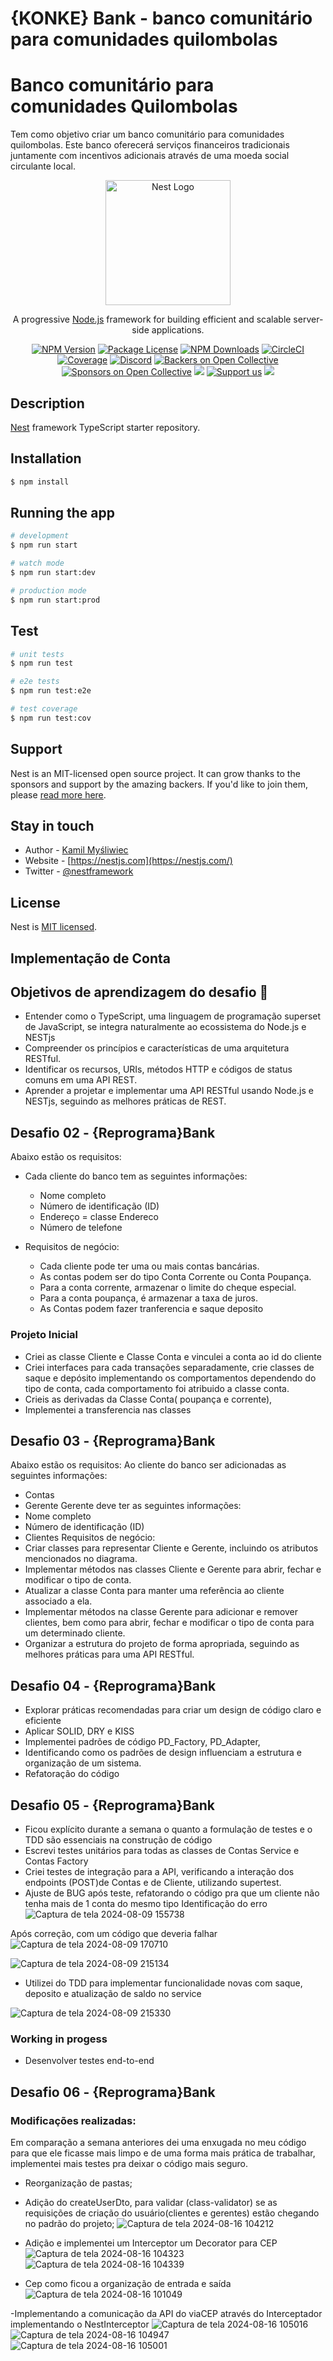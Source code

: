 # {KONKE} Bank - banco comunitário para comunidades quilombolas

# Banco comunitário para comunidades Quilombolas

Tem como objetivo criar um banco comunitário para comunidades quilombolas. Este banco oferecerá serviços financeiros tradicionais juntamente com incentivos adicionais através de uma moeda social circulante local.

<p align="center">
  <a href="http://nestjs.com/" target="blank"><img src="https://nestjs.com/img/logo-small.svg" width="200" alt="Nest Logo" /></a>
</p>

[circleci-image]: https://img.shields.io/circleci/build/github/nestjs/nest/master?token=abc123def456
[circleci-url]: https://circleci.com/gh/nestjs/nest

  <p align="center">A progressive <a href="http://nodejs.org" target="_blank">Node.js</a> framework for building efficient and scalable server-side applications.</p>
    <p align="center">
<a href="https://www.npmjs.com/~nestjscore" target="_blank"><img src="https://img.shields.io/npm/v/@nestjs/core.svg" alt="NPM Version" /></a>
<a href="https://www.npmjs.com/~nestjscore" target="_blank"><img src="https://img.shields.io/npm/l/@nestjs/core.svg" alt="Package License" /></a>
<a href="https://www.npmjs.com/~nestjscore" target="_blank"><img src="https://img.shields.io/npm/dm/@nestjs/common.svg" alt="NPM Downloads" /></a>
<a href="https://circleci.com/gh/nestjs/nest" target="_blank"><img src="https://img.shields.io/circleci/build/github/nestjs/nest/master" alt="CircleCI" /></a>
<a href="https://coveralls.io/github/nestjs/nest?branch=master" target="_blank"><img src="https://coveralls.io/repos/github/nestjs/nest/badge.svg?branch=master#9" alt="Coverage" /></a>
<a href="https://discord.gg/G7Qnnhy" target="_blank"><img src="https://img.shields.io/badge/discord-online-brightgreen.svg" alt="Discord"/></a>
<a href="https://opencollective.com/nest#backer" target="_blank"><img src="https://opencollective.com/nest/backers/badge.svg" alt="Backers on Open Collective" /></a>
<a href="https://opencollective.com/nest#sponsor" target="_blank"><img src="https://opencollective.com/nest/sponsors/badge.svg" alt="Sponsors on Open Collective" /></a>
  <a href="https://paypal.me/kamilmysliwiec" target="_blank"><img src="https://img.shields.io/badge/Donate-PayPal-ff3f59.svg"/></a>
    <a href="https://opencollective.com/nest#sponsor"  target="_blank"><img src="https://img.shields.io/badge/Support%20us-Open%20Collective-41B883.svg" alt="Support us"></a>
  <a href="https://twitter.com/nestframework" target="_blank"><img src="https://img.shields.io/twitter/follow/nestframework.svg?style=social&label=Follow"></a>
</p>
  <!--[![Backers on Open Collective](https://opencollective.com/nest/backers/badge.svg)](https://opencollective.com/nest#backer)
  [![Sponsors on Open Collective](https://opencollective.com/nest/sponsors/badge.svg)](https://opencollective.com/nest#sponsor)-->

## Description

[Nest](https://github.com/nestjs/nest) framework TypeScript starter repository.

## Installation

```bash
$ npm install
```

## Running the app

```bash
# development
$ npm run start

# watch mode
$ npm run start:dev

# production mode
$ npm run start:prod
```

## Test

```bash
# unit tests
$ npm run test

# e2e tests
$ npm run test:e2e

# test coverage
$ npm run test:cov
```

## Support

Nest is an MIT-licensed open source project. It can grow thanks to the sponsors and support by the amazing backers. If you'd like to join them, please [read more here](https://docs.nestjs.com/support).

## Stay in touch

- Author - [Kamil Myśliwiec](https://kamilmysliwiec.com)
- Website - [https://nestjs.com](https://nestjs.com/)
- Twitter - [@nestframework](https://twitter.com/nestframework)

## License

Nest is [MIT licensed](LICENSE).

## Implementação de Conta


## Objetivos de aprendizagem do desafio 🎯
- Entender como o TypeScript, uma linguagem de programação superset de JavaScript, se integra naturalmente ao ecossistema do Node.js e NESTjs
- Compreender os princípios e características de uma arquitetura RESTful.
- Identificar os recursos, URIs, métodos HTTP e códigos de status comuns em uma API REST.
- Aprender a projetar e implementar uma API RESTful usando Node.js e NESTjs, seguindo as melhores práticas de REST.

## Desafio 02 - {Reprograma}Bank
 
Abaixo estão os requisitos:
* Cada cliente do banco tem as seguintes informações:
  - Nome completo
  - Número de identificação (ID)
  - Endereço = classe Endereco
  - Número de telefone

* Requisitos de negócio:
  - Cada cliente pode ter uma ou mais contas bancárias.  
  - As contas podem ser do tipo Conta Corrente ou Conta Poupança.
  - Para a conta corrente, armazenar o limite do cheque especial.
  - Para a conta poupança, é armazenar a taxa de juros.
  - As Contas podem fazer tranferencia e saque deposito 

### Projeto Inicial 
- Criei as classe Cliente e Classe Conta  e vinculei a conta ao id do cliente
- Criei interfaces para cada transações separadamente, crie classes de saque e depósito implementando os comportamentos dependendo do tipo de conta, cada comportamento foi atribuido a classe conta.
- Crieis as derivadas da Classe Conta( poupança e corrente), 
- Implementei a transferencia nas classes

## Desafio 03 - {Reprograma}Bank

Abaixo estão os requisitos:
Ao cliente do banco ser adicionadas as seguintes informações:
- Contas
- Gerente
Gerente deve ter as seguintes informações:
- Nome completo
- Número de identificação (ID)
- Clientes
Requisitos de negócio:
- Criar classes para representar Cliente e Gerente, incluindo os atributos mencionados no diagrama.
- Implementar métodos nas classes Cliente e Gerente para abrir, fechar e modificar o tipo de conta.
- Atualizar a classe Conta para manter uma referência ao cliente associado a ela.
- Implementar métodos na classe Gerente para adicionar e remover clientes, bem como para abrir, fechar e modificar o tipo de conta para um determinado cliente.
- Organizar a estrutura do projeto de forma apropriada, seguindo as melhores práticas para uma API RESTful.

## Desafio 04 - {Reprograma}Bank

- Explorar práticas recomendadas para criar um design de código claro e eficiente
- Aplicar SOLID, DRY e KISS
- Implementei padrões de código PD_Factory, PD_Adapter,
- Identificando como os padrões de design influenciam a estrutura e organização de um sistema.
- Refatoração do código

## Desafio 05 - {Reprograma}Bank

- Ficou explícito durante a semana o quanto a formulação de testes e o TDD são essenciais na construção de código
- Escrevi testes unitários para todas as classes de Contas Service e Contas Factory 
- Criei testes de integração para a API, verificando a interação dos endpoints (POST)de Contas e de Cliente, utilizando supertest.
- Ajuste de BUG após teste, refatorando o código pra que um cliente não tenha mais de 1 conta do mesmo tipo 
Identificação do erro
![Captura de tela 2024-08-09 155738](https://github.com/user-attachments/assets/1718135b-7507-4704-9915-192670e67995)

Após correção, com um código que deveria falhar
![Captura de tela 2024-08-09 170710](https://github.com/user-attachments/assets/f6c67b7e-3978-4523-8caf-d9931c413cd9)

![Captura de tela 2024-08-09 215134](https://github.com/user-attachments/assets/6df8e0c4-b8bd-4164-b8b4-e188de2e9c28)

- Utilizei do TDD para implementar funcionalidade novas com saque, deposito e atualização de saldo no service

![Captura de tela 2024-08-09 215330](https://github.com/user-attachments/assets/63a3c046-760d-48bb-bf5e-ae3415e68c89)

### Working in progess
  - Desenvolver testes end-to-end

## Desafio 06 - {Reprograma}Bank

###  Modificações realizadas:

Em comparação a semana anteriores dei uma enxugada no meu código para que ele ficasse mais limpo e de uma forma mais prática de trabalhar, implementei mais testes pra deixar o código mais seguro.

- Reorganização de pastas;
- Adição do createUserDto, para validar (class-validator) se as requisições de criação do usuário(clientes e gerentes) estão chegando no padrão do projeto;
![Captura de tela 2024-08-16 104212](https://github.com/user-attachments/assets/b8a03b67-33a4-405f-9ad7-a890a433e7e5)


- Adição e implementei um Interceptor um Decorator para CEP
![Captura de tela 2024-08-16 104323](https://github.com/user-attachments/assets/c653a831-956b-4542-a18b-bab16e1f8662)
![Captura de tela 2024-08-16 104339](https://github.com/user-attachments/assets/ebeffb16-e07e-40a5-a2b2-f1a60d13f397)

- Cep como ficou a organização de entrada e saída
![Captura de tela 2024-08-16 101049](https://github.com/user-attachments/assets/1c6423e3-9e9a-4ba5-a130-a28653bcd796)

-Implementando a comunicação da API do viaCEP através do Interceptador implementando o NestInterceptor
![Captura de tela 2024-08-16 105016](https://github.com/user-attachments/assets/648bab22-738c-49e9-b6a4-d1c2423cd5df)
![Captura de tela 2024-08-16 104947](https://github.com/user-attachments/assets/e58e1398-8abb-4d2f-8a5c-f35f6203e780)
![Captura de tela 2024-08-16 105001](https://github.com/user-attachments/assets/5635ae4f-014d-43c3-b955-c509c1a107f7)
